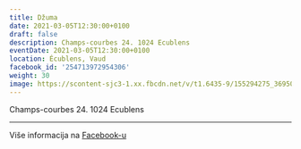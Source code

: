 ```yaml
---
title: Džuma
date: 2021-03-05T12:30:00+0100
draft: false
description: Champs-courbes 24. 1024 Ecublens
eventDate: 2021-03-05T12:30:00+0100
location: Écublens, Vaud
facebook_id: '254713972954306'
weight: 30
image: https://scontent-sjc3-1.xx.fbcdn.net/v/t1.6435-9/155294275_3695079563921169_4909597834044538694_n.jpg?_nc_cat=101&ccb=1-7&_nc_sid=9e60e4&_nc_ohc=UcGs_1235HMQ7kNvwEcc7B6&_nc_oc=AdkumASWRK1DcwmIjcRvqRHsbZHQ3pB3LiHdtpfXgDgUhpCTDO8Vc4EOa1iZpVnHnho&_nc_zt=23&_nc_ht=scontent-sjc3-1.xx&edm=ABTKTjYEAAAA&_nc_gid=Dx2DJlk4wyR5T-LstOX_ew&oh=00_AfPCtsDPPBDr1I6BQitY5M8p2O2S873qDGO2G6lCECgJoA&oe=688D675B
---
```


Champs-courbes 24. 1024 Ecublens

---

Više informacija na [Facebook-u](https://facebook.com/events/254713972954306)
